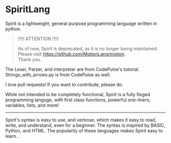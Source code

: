 # SpiritLang
Spirit is a lightweight, general purpose programming language written in python.  

  

> !!!!! ATTENTION !!!!! 
>
> As of now, Spirit is deprecated, as it is no longer being maintained.  
> Please visit https://github.com/MotionLang/motion.  
> Thank you.  


The Lexer, Parser, and interpreter are from CodePulse's tutorial. 
Strings_with_arrows.py is from CodePulse as well.

I love pull requests! If you want to contribute, please do.



While not intended to be completely functional, Spirit is a fully fleged programming languge, with first class functions, powerful one-liners, variables, lists, and more!

----------------------------

Spirit's syntax is easy to use, and verbose, which makes it easy to read, write, and understand, even for a beginner.
The syntax is inspired by BASIC, Python, and HTML. The popularity of these languages makes Spirit easy to learn.
.

